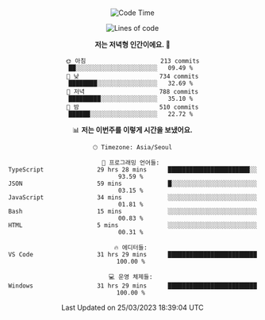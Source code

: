 <div align="center">

<br />

 <!--START_SECTION:waka-->
![Code Time](http://img.shields.io/badge/Code%20Time-400%20hrs%2057%20mins-blue)

![Lines of code](https://img.shields.io/badge/%EC%A0%80%EB%8A%94%20%EC%97%AC%ED%83%9C%EA%B9%8C%EC%A7%80%20-2.6%20million%20%EC%A4%84%EC%9D%98%20%EC%BD%94%EB%93%9C%EB%A5%BC%20%EC%9E%91%EC%84%B1%ED%96%88%EC%96%B4%EC%9A%94.-blue)

**저는 저녁형 인간이에요. 🦉** 

```text
🌞 아침                     213 commits         ██░░░░░░░░░░░░░░░░░░░░░░░   09.49 % 
🌆 낮　                     734 commits         ████████░░░░░░░░░░░░░░░░░   32.69 % 
🌃 저녁                     788 commits         █████████░░░░░░░░░░░░░░░░   35.10 % 
🌙 밤　                     510 commits         ██████░░░░░░░░░░░░░░░░░░░   22.72 % 
```


📊 **저는 이번주를 이렇게 시간을 보냈어요.** 

```text
🕑︎ Timezone: Asia/Seoul

💬 프로그래밍 언어들: 
TypeScript               29 hrs 28 mins      ███████████████████████░░   93.59 % 
JSON                     59 mins             █░░░░░░░░░░░░░░░░░░░░░░░░   03.15 % 
JavaScript               34 mins             ░░░░░░░░░░░░░░░░░░░░░░░░░   01.81 % 
Bash                     15 mins             ░░░░░░░░░░░░░░░░░░░░░░░░░   00.83 % 
HTML                     5 mins              ░░░░░░░░░░░░░░░░░░░░░░░░░   00.31 % 

🔥 에디터들: 
VS Code                  31 hrs 29 mins      █████████████████████████   100.00 % 

💻 운영 체제들: 
Windows                  31 hrs 29 mins      █████████████████████████   100.00 % 
```


 Last Updated on 25/03/2023 18:39:04 UTC
<!--END_SECTION:waka-->

</div>
